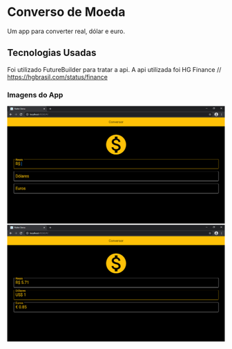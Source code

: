 # Converso de Moeda

Um app para converter real, dólar e euro.

## Tecnologias Usadas

Foi utilizado FutureBuilder para tratar a api.
A api utilizada foi HG Finance // https://hgbrasil.com/status/finance

### Imagens do App

![](https://github.com/desenvolvimentoarivan/Curso-Flutter/blob/main/app2_conversor_moedas/img/img1.png)
![](https://github.com/desenvolvimentoarivan/Curso-Flutter/blob/main/app2_conversor_moedas/img/img2.png)

